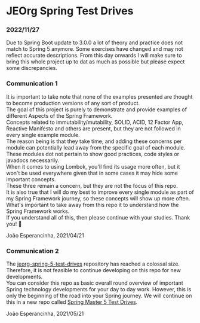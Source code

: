 # JEOrg Spring Test Drives

### 2022/11/27

Due to Spring Boot update to 3.0.0 a lot of theory and practice does not match to Spring 5 anymore. Some exercises have
changed and may not reflect accurate descriptions.
From this day onwards I will make sure to bring this whole project up to dat as much as possible but please expect some
discrepancies.

### Communication 1

It is important to take note that none of the examples presented are thought to become production versions of any sort
of product.   
The goal of this project is purely to demonstrate and provide examples of different Aspects of the Spring Framework.  
Concepts related to immutability/mutability, SOLID, ACID, 12 Factor App, Reactive Manifesto and others are present, but
they are not followed in every single example module.   
The reason being is that they take time, and adding these concerns per module can potentially lead away from the
specific goal of each module.   
These modules dot not pertain to show good practices, code styles or javadocs necessarily.    
When it comes to using Lombok, you'll find its usage more often, but it won't be used everywhere given that in some
cases it may hide some important concepts.    
These three remain a concern, but they are not the focus of this repo.   
It is also true that I will do my best to improve every single module as part of my Spring Framework journey, so these
concepts will show up more often.   
What's important to take away from this repo it to understand how the Spring Framework works.   
If you understand all of this, then please continue with your studies. Thank you! 🙏

João Esperancinha, 2021/04/21

### Communication 2

The [jeorg-spring-5-test-drives](https://github.com/jesperancinha/jeorg-spring-5-test-drives) repository has reached a
colossal size.	  
Therefore, it is not feasible to continue developing on this repo for new developments.   
You can consider this repo as basic overall round overview of important Spring technology developments for your day to
day work. However, this is only the beginning of the road into your Spring journey. We will continue on this in a new
repo called [Spring Master 5 Test Drives](https://github.com/jesperancinha/jeorg-spring-master-5-test-drives).

João Esperancinha, 2021/05/21
